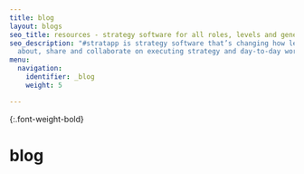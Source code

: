 ```yaml
---
title: blog
layout: blogs
seo_title: resources - strategy software for all roles, levels and generations
seo_description: "#stratapp is strategy software that’s changing how leaders think
  about, share and collaborate on executing strategy and day-to-day work"
menu:
  navigation:
    identifier: _blog
    weight: 5

---
```

{:.font-weight-bold}

# blog